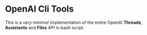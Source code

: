 # OpenAI Cli Tools

This is a *very minimal* implementation of the entire OpenAI **Threads**, **Assistants** and **Files** API in bash script.

